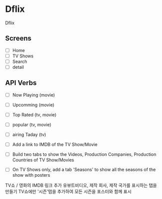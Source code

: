 # Dflix

Dflix

## Screens

- [ ] Home
- [ ] TV Shows
- [ ] Search
- [ ] detail

## API Verbs

- [ ] Now Playing (movie)
- [ ] Upcomming (movie)
- [ ] Top Rated (tv, movie)
- [ ] popular (tv, movie)
- [ ] airing Taday (tv)

- [ ] Add a link to IMDB of the TV Show/Movie
- [ ] Build two tabs to show the Videos, Production Companies, Production Countries of TV Show/Movies
- [ ] On TV Shows only, add a tab 'Seasons' to show all the seasons of the show with posters

TV쇼 / 영화의 IMDB 링크 추가
유뷰트비디오, 제작 회사, 제작 국가를 표시하는 탭을 만들기
TV쇼에만 '시즌'탭을 추가하여 모든 시즌을 포스터와 함께 표시

